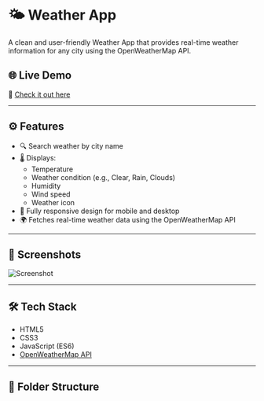 # 🌤️ Weather App

A clean and user-friendly Weather App that provides real-time weather information for any city using the OpenWeatherMap API.

## 🌐 Live Demo

🔗 [Check it out here](https://weather-app-zeta-sand-27.vercel.app/)

---

## ⚙️ Features

- 🔍 Search weather by city name
- 🌡️ Displays:
  - Temperature
  - Weather condition (e.g., Clear, Rain, Clouds)
  - Humidity
  - Wind speed
  - Weather icon
- 📱 Fully responsive design for mobile and desktop
- 🌍 Fetches real-time weather data using the OpenWeatherMap API

---

## 📸 Screenshots

![Screenshot](".\Screenshots\weatherapp.png")

---

## 🛠️ Tech Stack

- HTML5
- CSS3
- JavaScript (ES6)
- [OpenWeatherMap API](https://openweathermap.org/api)

---

## 📁 Folder Structure

